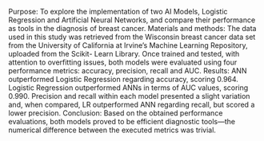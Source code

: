 Purpose: To explore the implementation of two AI Models, Logistic Regression and Artificial Neural Networks, and compare their performance as tools in the diagnosis of breast cancer.
Materials and methods: The data used in this study was retrieved from the Wisconsin breast cancer data set from the University of California at Irvine’s Machine Learning Repository, uploaded from the Scikit- Learn Library. Once trained and tested, with attention to overfitting issues, both models were evaluated using four performance metrics: accuracy, precision, recall and AUC.
Results: ANN outperformed Logistic Regression regarding accuracy, scoring 0.964. Logistic Regression outperformed ANNs in terms of AUC values, scoring 0.990. Precision and recall within each model presented a slight variation and, when compared, LR outperformed ANN regarding recall, but scored a lower precision.
Conclusion: Based on the obtained performance evaluations, both models proved to be efficient diagnostic tools—the numerical difference between the executed metrics was trivial.
